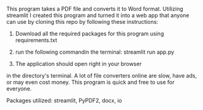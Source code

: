 This program takes a PDF file and converts it to Word format. Utilizing streamlit I created this program and turned it into a web app that anyone can use by cloning this repo by following these instructions:

1. Download all the required packages for this program using requirements.txt

2. run the following commandin the terminal: streamlit run app.py

3. The application should open right in your browser

in the directory's terminal. A lot of file converters online are slow, have ads, or may even cost money. This program is quick and free to use for everyone. 

Packages utilized: streamlit, PyPDF2, docx, io